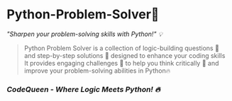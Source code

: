 # Python-Problem-Solver🐍

*"Sharpen your problem-solving skills with Python!" 💡*

> Python Problem Solver is a collection of logic-building questions 🧩 and step-by-step solutions 📜 designed to enhance your coding skills It provides engaging challenges 🎯 to help you think critically 🧠 and improve your problem-solving abilities in Python🔥

### *CodeQueen - Where Logic Meets Python! 🔥*







